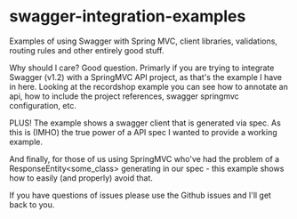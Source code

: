 swagger-integration-examples
============================

Examples of using Swagger with Spring MVC, client libraries, validations, routing rules and other entirely good stuff.

Why should I care?
Good question.  Primarly if you are trying to integrate Swagger (v1.2) with a SpringMVC API project, as that's the example I have in here. Looking at the recordshop example you can see how to annotate an api, how to include the project references, swagger springmvc configuration, etc.  

PLUS!
The example shows a swagger client that is generated via spec.  As this is (IMHO) the true power of a API spec I wanted to provide a working example.

And finally, for those of us using SpringMVC who've had the problem of a ResponseEntity<some_class> generating in our spec - this example shows how to easily (and properly) avoid that.

If you have questions of issues please use the Github issues and I'll get back to you.
